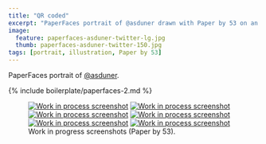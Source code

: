 ```yaml
---
title: "QR coded"
excerpt: "PaperFaces portrait of @asduner drawn with Paper by 53 on an iPad."
image: 
  feature: paperfaces-asduner-twitter-lg.jpg
  thumb: paperfaces-asduner-twitter-150.jpg
tags: [portrait, illustration, Paper by 53]
---
```


PaperFaces portrait of <a href="http://twitter.com/asduner">@asduner</a>.

{% include boilerplate/paperfaces-2.md %}

<figure class="half">
	<a href="{{ site.url }}/assets/images/paperfaces-asduner-process-1-lg.jpg"><img src="{{ site.url }}/assets/images/paperfaces-asduner-process-1-600.jpg" alt="Work in process screenshot"></a>
	<a href="{{ site.url }}/assets/images/paperfaces-asduner-process-2-lg.jpg"><img src="{{ site.url }}/assets/images/paperfaces-asduner-process-2-600.jpg" alt="Work in process screenshot"></a>
	<a href="{{ site.url }}/assets/images/paperfaces-asduner-process-3-lg.jpg"><img src="{{ site.url }}/assets/images/paperfaces-asduner-process-3-600.jpg" alt="Work in process screenshot"></a>
	<a href="{{ site.url }}/assets/images/paperfaces-asduner-process-4-lg.jpg"><img src="{{ site.url }}/assets/images/paperfaces-asduner-process-4-600.jpg" alt="Work in process screenshot"></a>
	<a href="{{ site.url }}/assets/images/paperfaces-asduner-process-5-lg.jpg"><img src="{{ site.url }}/assets/images/paperfaces-asduner-process-5-600.jpg" alt="Work in process screenshot"></a>
	<a href="{{ site.url }}/assets/images/paperfaces-asduner-process-6-lg.jpg"><img src="{{ site.url }}/assets/images/paperfaces-asduner-process-6-600.jpg" alt="Work in process screenshot"></a>
	<figcaption>Work in progress screenshots (Paper by 53).</figcaption>
</figure>